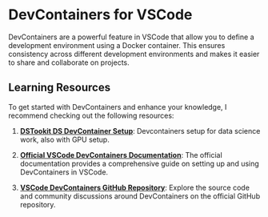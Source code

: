 # DevContainers for VSCode

DevContainers are a powerful feature in VSCode that allow you to define a development environment using a Docker container. This ensures consistency across different development environments and makes it easier to share and collaborate on projects.

## Learning Resources

To get started with DevContainers and enhance your knowledge, I recommend checking out the following resources:

1. **[DSTookit DS DevContainer Setup](https://github.com/microsoft/dstoolkit-devcontainers)**: Devcontainers setup for data science work, also with GPU setup.

2. **[Official VSCode DevContainers Documentation](https://code.visualstudio.com/docs/remote/containers)**: The official documentation provides a comprehensive guide on setting up and using DevContainers in VSCode.

3. **[VSCode DevContainers GitHub Repository](https://github.com/microsoft/vscode-dev-containers)**: Explore the source code and community discussions around DevContainers on the official GitHub repository.
